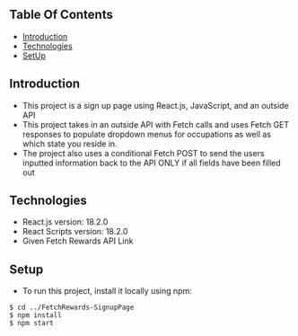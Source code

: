 ## Table Of Contents
* [Introduction](#introduction)
* [Technologies](#technologies)
* [SetUp](#setup)

## Introduction

 - This project is a sign up page using React.js, JavaScript, and an outside API
 - This project takes in an outside API with Fetch calls and uses Fetch GET responses to 
 populate dropdown menus for occupations as well as which state you reside in.
 - The project also uses a conditional Fetch POST to send the users inputted information 
 back to the API ONLY if all fields have been filled out

 ## Technologies

 * React.js version: 18.2.0
 * React Scripts version: 18.2.0
 * Given Fetch Rewards API Link

 ## Setup

 - To run this project, install it locally using npm:

 ```
 $ cd ../FetchRewards-SignupPage
 $ npm install
 $ npm start
 ```